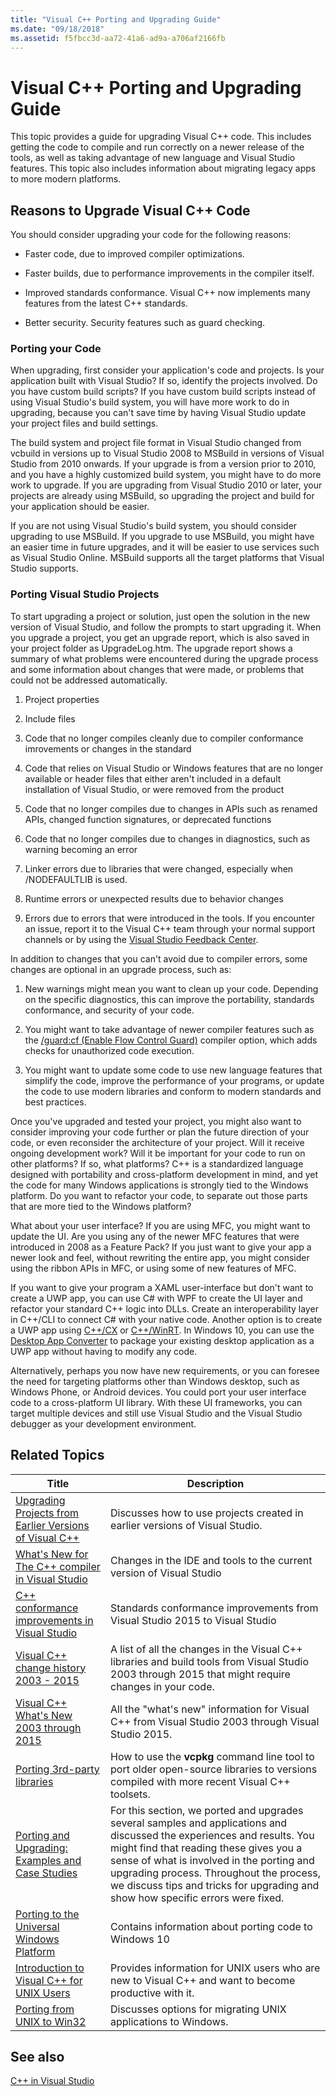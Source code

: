 ```yaml
---
title: "Visual C++ Porting and Upgrading Guide"
ms.date: "09/18/2018"
ms.assetid: f5fbcc3d-aa72-41a6-ad9a-a706af2166fb
---
```

# Visual C++ Porting and Upgrading Guide

This topic provides a guide for upgrading Visual C++ code. This includes getting the code to compile and run correctly on a newer release of the tools, as well as taking advantage of new language and Visual Studio features. This topic also includes information about migrating legacy apps to more modern platforms.

## Reasons to Upgrade Visual C++ Code

You should consider upgrading your code for the following reasons:

- Faster code, due to improved compiler optimizations.

- Faster builds, due to performance improvements in the compiler itself.

- Improved standards conformance. Visual C++ now implements many features from the latest C++ standards.

- Better security. Security features such as guard checking.

### Porting your Code

When upgrading, first consider your application's code and projects. Is your application built with Visual Studio? If so, identify the projects involved.  Do you have custom build scripts? If you have custom build scripts instead of using Visual Studio's build system, you will have more work to do in upgrading, because you can't save time by having Visual Studio update your project files and build settings.

The build system and project file format in Visual Studio changed from vcbuild in versions up to Visual Studio 2008 to MSBuild in versions of Visual Studio from 2010 onwards. If your upgrade is from a version prior to 2010, and you have a highly customized build system, you might have to do more work to upgrade. If you are upgrading from Visual Studio 2010 or later, your projects are already using MSBuild, so upgrading the project and build for your application should be easier.

If you are not using Visual Studio's build system, you should consider upgrading to use MSBuild. If you upgrade to use MSBuild, you might have an easier time in future upgrades, and it will be easier to use services such as Visual Studio Online. MSBuild supports all the target platforms that Visual Studio supports.

### Porting Visual Studio Projects

To start upgrading a project or solution, just open the solution in the new version of Visual Studio, and follow the prompts to start upgrading it.  When you upgrade a project, you get an upgrade report, which is also saved in your project folder as UpgradeLog.htm. The upgrade report shows a summary of what problems were encountered during the upgrade process and some information about changes that were made, or problems that could not be addressed automatically.

1. Project properties

2. Include files

3. Code that no longer compiles cleanly due to compiler conformance imrovements or changes in the standard

4. Code that relies on Visual Studio or Windows features that are no longer available or header files that either aren't included in a default installation of Visual Studio, or were removed from the product

5. Code that no longer compiles due to changes in APIs such as renamed APIs, changed function signatures, or deprecated functions

6. Code that no longer compiles due to changes in diagnostics, such as warning becoming an error

7. Linker errors due to libraries that were changed, especially when /NODEFAULTLIB is used.

8. Runtime errors or unexpected results due to behavior changes

9. Errors due to errors that were introduced in the tools. If you encounter an issue, report it to the Visual C++ team through your normal support channels or by using the [Visual Studio Feedback Center](http://connect.microsoft.com/VisualStudio/Feedback).

In addition to changes that you can't avoid due to compiler errors, some changes are optional in an upgrade process, such as:

1. New warnings might mean you want to clean up your code. Depending on the specific diagnostics, this can improve the portability, standards conformance, and security of your code.

2. You might want to take advantage of newer compiler features such as the [/guard:cf (Enable Flow Control Guard)](../build/reference/guard-enable-control-flow-guard.md) compiler option, which adds checks for unauthorized code execution.

3. You might want to update some code to use new language features that simplify the code, improve the performance of your programs, or update the code to use modern libraries and conform to modern standards and best practices.

Once you've upgraded and tested your project, you might also want to consider improving your code further or plan the future direction of your code, or even reconsider the architecture of your project. Will it receive ongoing development work? Will it be important for your code to run on other platforms?  If so, what platforms?  C++ is a standardized language designed with portability and cross-platform development in mind, and yet the code for many Windows applications is strongly tied to the Windows platform. Do you want to refactor your code, to separate out those parts that are more tied to the Windows platform?

What about your user interface? If you are using MFC, you might want to update the UI. Are you using any of the newer MFC features that were introduced in 2008 as a Feature Pack? If you just want to give your app a newer look and feel, without rewriting the entire app, you might consider using the ribbon APIs in MFC, or using some of new features of MFC.

If you want to give your program a XAML user-interface but don't want to create a UWP app, you can use C# with WPF to create the UI layer and refactor your standard C++ logic into DLLs. Create an interoperability layer in C++/CLI to connect C# with your native code. Another option is to create a UWP app using [C++/CX](https://msdn.microsoft.com/library/windows/apps/xaml/hh699871.aspx) or [C++/WinRT](https://github.com/microsoft/cppwinrt). In Windows 10, you can use the [Desktop App Converter](https://msdn.microsoft.com/windows/uwp/porting/desktop-to-uwp-run-desktop-app-converter) to package your existing desktop application as a UWP app without having to modify any code.

Alternatively, perhaps you now have new requirements, or you can foresee the need for targeting platforms other than Windows desktop, such as Windows Phone, or Android devices. You could port your user interface code to a cross-platform UI library. With these UI frameworks, you can target multiple devices and still use Visual Studio  and the Visual Studio debugger as your development environment.

## Related Topics

|Title|Description|
|-----------|-----------------|
|[Upgrading Projects from Earlier Versions of Visual C++](upgrading-projects-from-earlier-versions-of-visual-cpp.md)|Discusses how to use projects created in earlier versions of Visual Studio.|
|[What's New for The C++ compiler in Visual Studio](../overview/what-s-new-for-visual-cpp-in-visual-studio.md)|Changes in the IDE and tools to the current version of Visual Studio|
|[C++ conformance improvements in Visual Studio](../overview/cpp-conformance-improvements.md)|Standards conformance improvements from Visual Studio 2015 to Visual Studio|
|[Visual C++ change history 2003 - 2015](visual-cpp-change-history-2003-2015.md)|A list of all the changes in the Visual C++ libraries and build tools from Visual Studio 2003 through 2015 that might require changes in your code.|
|[Visual C++ What's New 2003 through 2015](visual-cpp-what-s-new-2003-through-2015.md)|All the "what's new" information for Visual C++ from Visual Studio 2003 through Visual Studio 2015.|
|[Porting 3rd-party libraries](porting-third-party-libraries.md)|How to use the **vcpkg** command line tool to port older open-source libraries to versions compiled with more recent Visual C++ toolsets.|
|[Porting and Upgrading: Examples and Case Studies](porting-and-upgrading-examples-and-case-studies.md)|For this section, we ported and upgrades several samples and applications and discussed the experiences and results. You might find that reading these gives you a sense of what is involved in the porting and upgrading process. Throughout the process, we discuss tips and tricks for upgrading and show how specific errors were fixed.|
|[Porting to the Universal Windows Platform](porting-to-the-universal-windows-platform-cpp.md)|Contains information about porting code to Windows 10|
|[Introduction to Visual C++ for UNIX Users](introduction-to-visual-cpp-for-unix-users.md)|Provides information for UNIX users who are new to Visual C++ and want to become productive with it.|
|[Porting from UNIX to Win32](porting-from-unix-to-win32.md)|Discusses options for migrating UNIX applications to Windows.|

## See also

[C++ in Visual Studio](../overview/visual-cpp-in-visual-studio.md)
